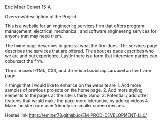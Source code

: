 Eric Miner
Cohort 15-A

Overview/description of the Project:

This is a website for an engineering services firm that offers program management, electrical, mechanical, and software engineering services for anyone that may need them.

The home page describes in general what the firm does. The services page describes the services that are offered. The about us page describes who we are and our experience. Lastly there is a form that interested parties can cobuntact the firm.

The site uses HTML, CSS, and there is a bootstrap carousel on the home page.

4 things that I would like to enhance on the website are 1. Add more samples of previous projects on the home page. 2. Add more styling elements to the pages as the site is fairly bland. 3. Potentially add other features that would make the page more interactive by adding videos 4. Make the site more user friendly on smaller screen devices.

Hosted link
https://eminer78.github.io/EM-PROD-DEVELOPMENT-LLC/
